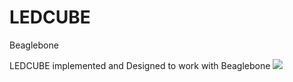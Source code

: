 # LEDCUBE
Beaglebone

LEDCUBE implemented and Designed to work with Beaglebone
![](images/VID_20190215_205614.gif)
